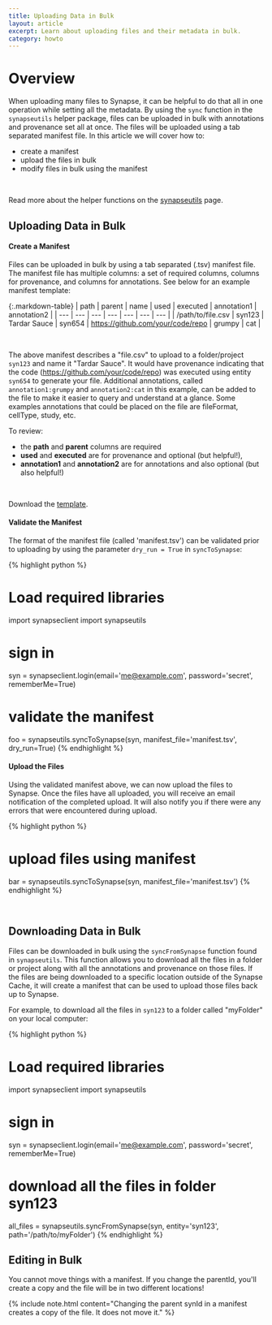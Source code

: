```yaml
---
title: Uploading Data in Bulk
layout: article
excerpt: Learn about uploading files and their metadata in bulk.
category: howto
---
```


# Overview

When uploading many files to Synapse, it can be helpful to do that all in one operation while setting all the metadata. By using the `sync` function in the `synapseutils` helper package, files can be uploaded in bulk with annotations and provenance set all at once. 
The files will be uploaded using a tab separated manifest file. In this article we will cover how to: 
	
* create a manifest 
* upload the files in bulk
* modify files in bulk using the manifest

<br/>

Read more about the helper functions on the [synapseutils](http://docs.synapse.org/python/synapseutils.html#module-synapseutils) page.

## Uploading Data in Bulk

#### Create a Manifest

Files can be uploaded in bulk by using a tab separated (.tsv) manifest file. The manifest file has multiple columns: a set of required columns, columns for provenance, and columns for annotations. See below for an example manifest template:

{:.markdown-table}
| path | parent | name | used | executed | annotation1 | annotation2 |
| --- | --- | --- | --- | --- | --- | --- |
| /path/to/file.csv | syn123 | Tardar Sauce | syn654 | https://github.com/your/code/repo | grumpy | cat |

<br/>

The above manifest describes a "file.csv" to upload to a folder/project `syn123` and name it "Tardar Sauce". It would have provenance indicating that the code (https://github.com/your/code/repo) was executed using entity `syn654` to generate your file. Additional annotations, called `annotation1:grumpy` and `annotation2:cat` in this example, can be added to the file to make it easier to query and understand at a glance. Some examples annotations that could be placed on the file are fileFormat, cellType, study, etc. 

To review:
* the **path** and **parent** columns are required
* **used** and **executed** are for provenance and optional (but helpful!),
* **annotation1** and **annotation2** are for annotations and also optional (but also helpful!)

<br/>

Download the [template](/assets/downloads/example_manifest_template.tsv).

#### Validate the Manifest

The format of the manifest file (called 'manifest.tsv') can be validated prior to uploading by using the parameter `dry_run = True` in `syncToSynapse`:

{% highlight python %}
# Load required libraries
import synapseclient
import synapseutils

# sign in
syn = synapseclient.login(email='me@example.com', password='secret', rememberMe=True) 

# validate the manifest
foo = synapseutils.syncToSynapse(syn, manifest_file='manifest.tsv', dry_run=True)
{% endhighlight %}


#### Upload the Files

Using the validated manifest above, we can now upload the files to Synapse. Once the files have all uploaded, you will receive an email notification of the completed upload. It will also notify you if there were any errors that were encountered during upload. 

{% highlight python %}
# upload files using manifest
bar = synapseutils.syncToSynapse(syn, manifest_file='manifest.tsv')
{% endhighlight %}

<br/>



## Downloading Data in Bulk

Files can be downloaded in bulk using the `syncFromSynapse` function found in `synapseutils`. This function allows you to download all the files in a folder or project along with all the annotations and provenance on those files. If the files are being downloaded to a specific location outside of the Synapse Cache, it will create a manifest that can be used to upload those files back up to Synapse.

For example, to download all the files in `syn123` to a folder called "myFolder" on your local computer:

{% highlight python %}
# Load required libraries
import synapseclient
import synapseutils

# sign in
syn = synapseclient.login(email='me@example.com', password='secret', rememberMe=True) 

# download all the files in folder syn123
all_files = synapseutils.syncFromSynapse(syn, entity='syn123', path='/path/to/myFolder')
{% endhighlight %}


## Editing in Bulk
You cannot move things with a manifest. If you change the parentId, you'll create a copy and the file will be in two different locations! 


{% include note.html content="Changing the parent synId in a manifest creates a copy of the file. It does not move it." %}
